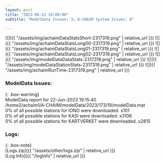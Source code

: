 ```yaml
---
layout: post
title: "2023-06-22 19:00:00"
subtitle: "ModelData Issues: 3; A-CHAIM System Issues: 0"

---
```


![]({{ "/assets/img/achaimDataStatsShort-2317319.png" | relative_url }})
![]({{ "/assets/img/achaimDataStatsLong00-2317319.png" | relative_url }})
![]({{ "/assets/img/achaimDataStatsLong01-2317319.png" | relative_url }})
![]({{ "/assets/img/achaimDataStatsLong02-2317319.png" | relative_url }})
![]({{ "/assets/img/modelDataDataStats-2317319.png" | relative_url }})
![]({{ "/assets/img/modelDataStationStats-2317319.png" | relative_url }})
![]({{ "/assets/img/achaimRunTime-2317319.png" | relative_url }})


### ModelData Issues:  
  
{: .box-warning}  
 ModelData report for 22-Jun-2023 19:15:40   
 /home2/achaim1/A-CHAIM/modelData/2023/173/19/modelData.mat   
 0% of all possible stations for IONO were downloaded. x101   
 0% of all possible stations for KASI were downloaded. x3106   
 0% of all possible stations for KARTVERKET were downloaded. x2815   
  


### Logs:  
  
{: .box-note}  
[Logs.zip]({{ "/assets/other/logs.zip" | relative_url }})  
[Log Info]({{ "/logInfo" | relative_url }})  
